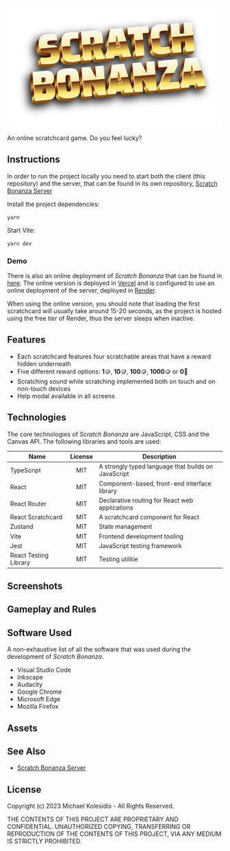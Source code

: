 ![Scratch Bonanza Logo](./public/assets/logo.png)

An online scratchcard game. Do you feel lucky?

## Instructions

In order to run the project locally you need to start both the client (this repository) and the server, that can be found in its own repository, [Scratch Bonanza Server](https://github.com/michaelkolesidis/scratch-bonanza-server)

Install the project dependencies:

```
yarn
```

Start Vite:

```
yarn dev
```

### Demo

There is also an online deployment of _Scratch Bonanza_ that can be found in [here](https://scratch-bonanza.vercel.app/). The online version is deployed in [Vercel](https://vercel.com/) and is configured to use an online deployment of the server, deployed in [Render](https://render.com/).

When using the online version, you should note that loading the first scratchcard will usually take around 15-20 seconds, as the project is hosted using the free tier of Render, thus the server sleeps when inactive.

## Features

- Each scratchcard features four scratchable areas that have a reward hidden underneath
- Five different reward options: **1**🪙, **10**🪙, **100**🪙, **1000**🪙 or **0**🍌
- Scratching sound while scratching implemented both on touch and on non-touch devices
- Help modal available in all screens

## Technologies

The core technologies of _Scratch Bonanza_ are JavaScript, CSS and the Canvas API. The following libraries and tools are used:

| Name                  | License | Description                                         |
| --------------------- | :-----: | --------------------------------------------------- |
| TypeScript            |   MIT   | A strongly typed language that builds on JavaScript |
| React                 |   MIT   | Component-based, front-end interface library        |
| React Router          |   MIT   | Declarative routing for React web applications      |
| React Scratchcard     |   MIT   | A scratchcard component for React                   |
| Zustand               |   MIT   | State management                                    |
| Vite                  |   MIT   | Frontend development tooling                        |
| Jest                  |   MIT   | JavaScript testing framework                        |
| React Testing Library |   MIT   | Testing utilitie                                    |

## Screenshots

## Gameplay and Rules

## Software Used

A non-exhaustive list of all the software that was used during the development of _Scratch Bonanza_.

- Visual Studio Code
- Inkscape
- Audacity
- Google Chrome
- Microsoft Edge
- Mozilla Firefox

## Assets

## See Also

- [Scratch Bonanza Server](https://github.com/michaelkolesidis/scratch-bonanza-server)

## License

Copyright (c) 2023 Michael Kolesidis - All Rights Reserved.

THE CONTENTS OF THIS PROJECT ARE PROPRIETARY AND CONFIDENTIAL.
UNAUTHORIZED COPYING, TRANSFERRING OR REPRODUCTION OF THE CONTENTS OF THIS PROJECT, VIA ANY MEDIUM IS STRICTLY PROHIBITED.
